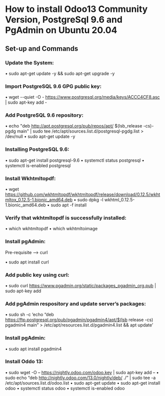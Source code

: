 # How to install Odoo13 Community Version, PostgreSql 9.6 and PgAdmin on Ubuntu 20.04

## Set-up and Commands

### Update the System:
 • sudo apt-get update -y && sudo apt-get upgrade -y
 
### Import PostgreSQL 9.6 GPG public key:
 • wget --quiet -O - https://www.postgresql.org/media/keys/ACCC4CF8.asc | sudo apt-key add -
 
### Add PostgreSQL 9.6 repository:
 • echo "deb http://apt.postgresql.org/pub/repos/apt/ $(lsb_release -cs)-pgdg main" | sudo tee /etc/apt/sources.list.d/postgresql-pgdg.list > /dev/null
 • sudo apt-get update -y
 
### Installing PostgreSQL 9.6:
 • sudo apt-get install postgresql-9.6
 • systemctl status postgresql
 • systemctl is-enabled postgresql
 
### Install Wkhtmltopdf:
 • wget https://github.com/wkhtmltopdf/wkhtmltopdf/release/download/0.12.5/wkhtmltox_0.12.5-1.bionic_amd64.deb
 • sudo dpkg -l wkhtml_0.12.5-1.bionic_amd64.deb
 • sudo apt -f install
 
### Verify that wkhtmltopdf is successfully installed:
 • which wkhtmltopdf
 • which wkhtmltoimage
 
### Install pgAdmin:
Pre-requisite --> curl

 • sudo apt install curl
 
### Add public key using curl:
 • sudo curl https://www.pgadmin.org/static/packages_pgadmin_org.pub | sudo apt-key add
 
### Add pgAdmin respository and update server’s packages:
 • sudo sh -c ‘echo “deb https://ftp.postgresql.org/pub/pgadmin/pgadmin4/apt/$(lsb release -cs) pgadmin4 main” > /etc/apt/resources.list.d/pgadmin4.list && apt update’

### Install pgAdmin:
 • sudo apt install pgadmin4
 
### Install Oddo 13:
 • sudo wget -O – https://nightly.odoo.com/odoo.key | sudo apt-key add –
 • sudo echo “deb http://nightly.odoo.com/13.0/nightly/deb/ ./” | sudo tee -a 
   /etc/apt/sources.list.d/odoo.list
 • sudo apt-get update
 • sudo apt-get install odoo
 • systemctl status odoo
 • systemctl is-enabled odoo
